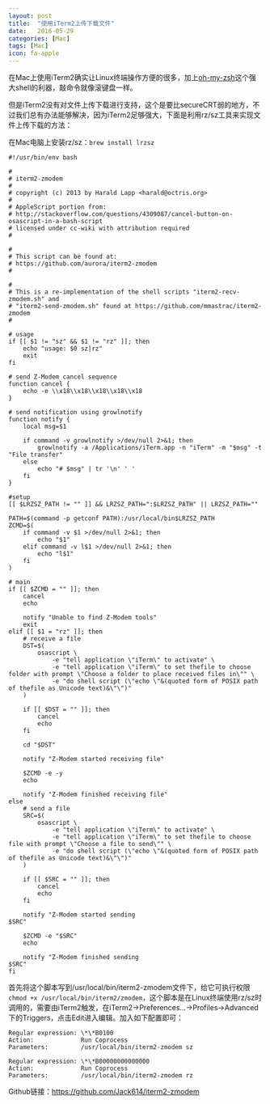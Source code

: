 ```yaml
---
layout: post
title:  "使用iTerm2上传下载文件"
date:   2016-05-29
categories: [Mac]
tags: [Mac]
icon: fa-apple
---
```


在Mac上使用iTerm2确实让Linux终端操作方便的很多，加上[oh-my-zsh](https://github.com/robbyrussell/oh-my-zsh)这个强大shell的利器，敲命令就像滚键盘一样。

但是iTerm2没有对文件上传下载进行支持，这个是要比secureCRT弱的地方，不过我们总有办法能够解决，因为iTerm2足够强大，下面是利用rz/sz工具来实现文件上传下载的方法：

在Mac电脑上安装rz/sz：`brew install lrzsz`

``` shell
#!/usr/bin/env bash

#
# iterm2-zmodem
#
# copyright (c) 2013 by Harald Lapp <harald@octris.org>
#
# AppleScript portion from:
# http://stackoverflow.com/questions/4309087/cancel-button-on-osascript-in-a-bash-script
# licensed under cc-wiki with attribution required 
#

#
# This script can be found at:
# https://github.com/aurora/iterm2-zmodem
#

#
# This is a re-implementation of the shell scripts "iterm2-recv-zmodem.sh" and
# "iterm2-send-zmodem.sh" found at https://github.com/mmastrac/iterm2-zmodem
#

# usage
if [[ $1 != "sz" && $1 != "rz" ]]; then
    echo "usage: $0 sz|rz"
    exit
fi

# send Z-Modem cancel sequence
function cancel {
	echo -e \\x18\\x18\\x18\\x18\\x18
}

# send notification using growlnotify
function notify {
    local msg=$1
    
    if command -v growlnotify >/dev/null 2>&1; then
        growlnotify -a /Applications/iTerm.app -n "iTerm" -m "$msg" -t "File transfer"
    else
        echo "# $msg" | tr '\n' ' '
    fi
}

#setup
[[ $LRZSZ_PATH != "" ]] && LRZSZ_PATH=":$LRZSZ_PATH" || LRZSZ_PATH=""

PATH=$(command -p getconf PATH):/usr/local/bin$LRZSZ_PATH
ZCMD=$(
    if command -v $1 >/dev/null 2>&1; then
        echo "$1"
    elif command -v l$1 >/dev/null 2>&1; then
        echo "l$1"
    fi
)

# main
if [[ $ZCMD = "" ]]; then
    cancel
    echo

    notify "Unable to find Z-Modem tools"
    exit
elif [[ $1 = "rz" ]]; then
    # receive a file
    DST=$(
        osascript \
            -e "tell application \"iTerm\" to activate" \
            -e "tell application \"iTerm\" to set thefile to choose folder with prompt \"Choose a folder to place received files in\"" \
            -e "do shell script (\"echo \"&(quoted form of POSIX path of thefile as Unicode text)&\"\")"
    )
    
    if [[ $DST = "" ]]; then
        cancel
        echo 
    fi

	cd "$DST"
	
    notify "Z-Modem started receiving file"

    $ZCMD -e -y
    echo 

    notify "Z-Modem finished receiving file"
else
    # send a file
    SRC=$(
        osascript \
            -e "tell application \"iTerm\" to activate" \
            -e "tell application \"iTerm\" to set thefile to choose file with prompt \"Choose a file to send\"" \
            -e "do shell script (\"echo \"&(quoted form of POSIX path of thefile as Unicode text)&\"\")"
    )

    if [[ $SRC = "" ]]; then
        cancel
        echo 
    fi

    notify "Z-Modem started sending
$SRC"

    $ZCMD -e "$SRC"
    echo 

    notify "Z-Modem finished sending
$SRC"
fi
```

首先将这个脚本写到/usr/local/bin/iterm2-zmodem文件下，给它可执行权限`chmod +x /usr/local/bin/iterm2/zmodem`，这个脚本是在Linux终端使用rz/sz时调用的，需要由iTerm2触发，在iTerm2->Preferences...->Profiles->Advanced下的Triggers，点击Edit进入编辑。加入如下配置即可：

``` text
Regular expression: \*\*B0100
Action:             Run Coprocess
Parameters:         /usr/local/bin/iterm2-zmodem sz

Regular expression: \*\*B00000000000000
Action:             Run Coprocess
Parameters:         /usr/local/bin/iterm2-zmodem rz
```
Github链接：<https://github.com/Jack614/iterm2-zmodem>
